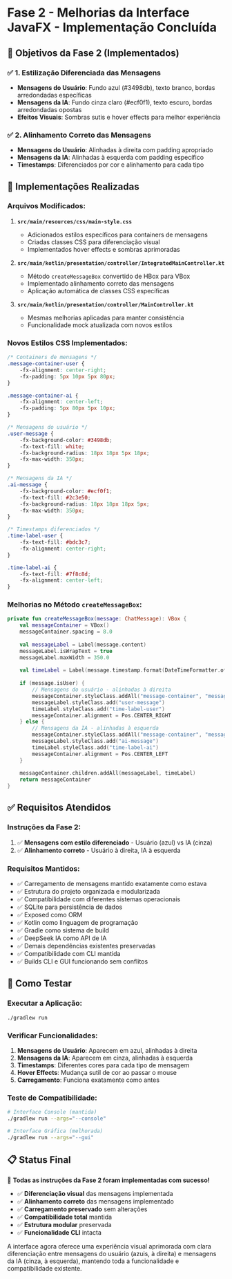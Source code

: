 # Fase 2 - Melhorias da Interface JavaFX - Implementação Concluída

## 🎯 Objetivos da Fase 2 (Implementados)

### ✅ 1. Estilização Diferenciada das Mensagens
- **Mensagens do Usuário**: Fundo azul (#3498db), texto branco, bordas arredondadas específicas
- **Mensagens da IA**: Fundo cinza claro (#ecf0f1), texto escuro, bordas arredondadas opostas
- **Efeitos Visuais**: Sombras sutis e hover effects para melhor experiência

### ✅ 2. Alinhamento Correto das Mensagens
- **Mensagens do Usuário**: Alinhadas à direita com padding apropriado
- **Mensagens da IA**: Alinhadas à esquerda com padding específico
- **Timestamps**: Diferenciados por cor e alinhamento para cada tipo

## 🔧 Implementações Realizadas

### **Arquivos Modificados:**

1. **`src/main/resources/css/main-style.css`**
   - Adicionados estilos específicos para containers de mensagens
   - Criadas classes CSS para diferenciação visual
   - Implementados hover effects e sombras aprimoradas

2. **`src/main/kotlin/presentation/controller/IntegratedMainController.kt`**
   - Método `createMessageBox` convertido de HBox para VBox
   - Implementado alinhamento correto das mensagens
   - Aplicação automática de classes CSS específicas

3. **`src/main/kotlin/presentation/controller/MainController.kt`**
   - Mesmas melhorias aplicadas para manter consistência
   - Funcionalidade mock atualizada com novos estilos

### **Novos Estilos CSS Implementados:**

```css
/* Containers de mensagens */
.message-container-user {
    -fx-alignment: center-right;
    -fx-padding: 5px 10px 5px 80px;
}

.message-container-ai {
    -fx-alignment: center-left;
    -fx-padding: 5px 80px 5px 10px;
}

/* Mensagens do usuário */
.user-message {
    -fx-background-color: #3498db;
    -fx-text-fill: white;
    -fx-background-radius: 18px 18px 5px 18px;
    -fx-max-width: 350px;
}

/* Mensagens da IA */
.ai-message {
    -fx-background-color: #ecf0f1;
    -fx-text-fill: #2c3e50;
    -fx-background-radius: 18px 18px 18px 5px;
    -fx-max-width: 350px;
}

/* Timestamps diferenciados */
.time-label-user {
    -fx-text-fill: #bdc3c7;
    -fx-alignment: center-right;
}

.time-label-ai {
    -fx-text-fill: #7f8c8d;
    -fx-alignment: center-left;
}
```

### **Melhorias no Método `createMessageBox`:**

```kotlin
private fun createMessageBox(message: ChatMessage): VBox {
    val messageContainer = VBox()
    messageContainer.spacing = 8.0
    
    val messageLabel = Label(message.content)
    messageLabel.isWrapText = true
    messageLabel.maxWidth = 350.0
    
    val timeLabel = Label(message.timestamp.format(DateTimeFormatter.ofPattern("HH:mm")))
    
    if (message.isUser) {
        // Mensagens do usuário - alinhadas à direita
        messageContainer.styleClass.addAll("message-container", "message-container-user")
        messageLabel.styleClass.add("user-message")
        timeLabel.styleClass.add("time-label-user")
        messageContainer.alignment = Pos.CENTER_RIGHT
    } else {
        // Mensagens da IA - alinhadas à esquerda
        messageContainer.styleClass.addAll("message-container", "message-container-ai")
        messageLabel.styleClass.add("ai-message")
        timeLabel.styleClass.add("time-label-ai")
        messageContainer.alignment = Pos.CENTER_LEFT
    }
    
    messageContainer.children.addAll(messageLabel, timeLabel)
    return messageContainer
}
```

## ✅ Requisitos Atendidos

### **Instruções da Fase 2:**
1. ✅ **Mensagens com estilo diferenciado** - Usuário (azul) vs IA (cinza)
2. ✅ **Alinhamento correto** - Usuário à direita, IA à esquerda

### **Requisitos Mantidos:**
- ✅ Carregamento de mensagens mantido exatamente como estava
- ✅ Estrutura do projeto organizada e modularizada
- ✅ Compatibilidade com diferentes sistemas operacionais
- ✅ SQLite para persistência de dados
- ✅ Exposed como ORM
- ✅ Kotlin como linguagem de programação
- ✅ Gradle como sistema de build
- ✅ DeepSeek IA como API de IA
- ✅ Demais dependências existentes preservadas
- ✅ Compatibilidade com CLI mantida
- ✅ Builds CLI e GUI funcionando sem conflitos

## 🚀 Como Testar

### **Executar a Aplicação:**
```bash
./gradlew run
```

### **Verificar Funcionalidades:**
1. **Mensagens do Usuário**: Aparecem em azul, alinhadas à direita
2. **Mensagens da IA**: Aparecem em cinza, alinhadas à esquerda
3. **Timestamps**: Diferentes cores para cada tipo de mensagem
4. **Hover Effects**: Mudança sutil de cor ao passar o mouse
5. **Carregamento**: Funciona exatamente como antes

### **Teste de Compatibilidade:**
```bash
# Interface Console (mantida)
./gradlew run --args="--console"

# Interface Gráfica (melhorada)
./gradlew run --args="--gui"
```

## 📋 Status Final

🎉 **Todas as instruções da Fase 2 foram implementadas com sucesso!**

- ✅ **Diferenciação visual** das mensagens implementada
- ✅ **Alinhamento correto** das mensagens implementado
- ✅ **Carregamento preservado** sem alterações
- ✅ **Compatibilidade total** mantida
- ✅ **Estrutura modular** preservada
- ✅ **Funcionalidade CLI** intacta

A interface agora oferece uma experiência visual aprimorada com clara diferenciação entre mensagens do usuário (azuis, à direita) e mensagens da IA (cinza, à esquerda), mantendo toda a funcionalidade e compatibilidade existente.
